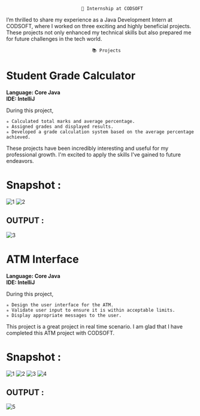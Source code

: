 
                                🚀 Internship at CODSOFT
I’m thrilled to share my experience as a Java Development Intern at CODSOFT, where I worked on three exciting and highly beneficial projects. These projects not only enhanced my technical skills but also prepared me for future challenges in the tech world.

                                    📚 Projects
<h1>Student Grade Calculator</h1>

**Language: Core Java**
<br/>
**IDE: IntelliJ**
<br/>

During this project,

    ✯ Calculated total marks and average percentage.
    ✯ Assigned grades and displayed results.
    ✯ Developed a grade calculation system based on the average percentage achieved.
    
These projects have been incredibly interesting and useful for my professional growth. I'm excited to apply the skills I've gained to future endeavors.

<h1>Snapshot : </h1>

![1](https://github.com/Sheetalv766/CODSOFT/assets/148845414/2664c4aa-afbc-42b4-b095-017dda2ae0c7)
![2](https://github.com/Sheetalv766/CODSOFT/assets/148845414/3e194cbd-caa1-4018-930d-d55f4d1a5752)

<h2>OUTPUT : </h2>

![3](https://github.com/Sheetalv766/CODSOFT/assets/148845414/1569581d-ddb6-4e4a-bd38-7763e4087633)


<h1>ATM Interface</h1>

**Language: Core Java**
<br/>
**IDE: IntelliJ**
<br/>

During this project,

    ✯ Design the user interface for the ATM.
    ✯ Validate user input to ensure it is within acceptable limits.
    ✯ Display appropriate messages to the user.
    
This project is a great project in real time scenario. I am glad that I have completed this ATM project with CODSOFT.

<h1>Snapshot : </h1>

![1](https://github.com/Sheetalv766/CODSOFT/assets/148845414/325b0c73-75a3-41f5-8c0e-31c7e6ca124f)
![2](https://github.com/Sheetalv766/CODSOFT/assets/148845414/18f19ea1-a4c0-42d5-b5e0-02b44605b1b8)
![3](https://github.com/Sheetalv766/CODSOFT/assets/148845414/66941ebf-3abb-4c4f-823b-f84c0d7c8cc7)
![4](https://github.com/Sheetalv766/CODSOFT/assets/148845414/8e28dd92-530f-4a53-a114-03426e588dfe)

<h2>OUTPUT : </h2>

![5](https://github.com/Sheetalv766/CODSOFT/assets/148845414/a5cbd17d-4f1b-4564-b8c4-6c458449c8c4)







